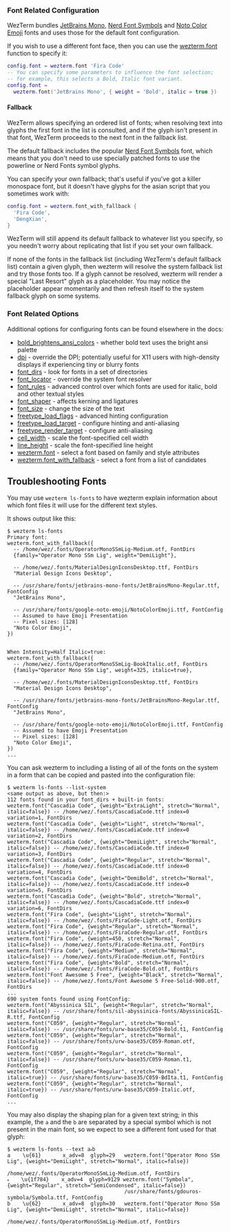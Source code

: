 ### Font Related Configuration

WezTerm bundles [JetBrains Mono](https://www.jetbrains.com/lp/mono/),
[Nerd Font Symbols](https://nerdfonts.com) and
[Noto Color Emoji](https://www.google.com/get/noto/help/emoji/) fonts
and uses those for the default font configuration.

If you wish to use a different font face, then you can use
the [wezterm.font](lua/wezterm/font.md) function to specify it:

```lua
config.font = wezterm.font 'Fira Code'
-- You can specify some parameters to influence the font selection;
-- for example, this selects a Bold, Italic font variant.
config.font =
  wezterm.font('JetBrains Mono', { weight = 'Bold', italic = true })
```

#### Fallback

WezTerm allows specifying an ordered list of fonts; when resolving
text into glyphs the first font in the list is consulted, and if the
glyph isn't present in that font, WezTerm proceeds to the next font
in the fallback list.

The default fallback includes the popular [Nerd Font
Symbols](https://nerdfonts.com) font, which means that you don't need to use
specially patched fonts to use the powerline or Nerd Fonts symbol glyphs.

You can specify your own fallback; that's useful if you've got a killer
monospace font, but it doesn't have glyphs for the asian script that you
sometimes work with:

```lua
config.font = wezterm.font_with_fallback {
  'Fira Code',
  'DengXian',
}
```

WezTerm will still append its default fallback to whatever list you specify,
so you needn't worry about replicating that list if you set your own fallback.

If none of the fonts in the fallback list (including WezTerm's default fallback
list) contain a given glyph, then wezterm will resolve the system fallback list
and try those fonts too.  If a glyph cannot be resolved, wezterm will render a
special "Last Resort" glyph as a placeholder.  You may notice the placeholder
appear momentarily and then refresh itself to the system fallback glyph on some
systems.

### Font Related Options

Additional options for configuring fonts can be found elsewhere in the docs:

* [bold_brightens_ansi_colors](lua/config/bold_brightens_ansi_colors.md) - whether bold text uses the bright ansi palette
* [dpi](lua/config/dpi.md) - override the DPI; potentially useful for X11 users with high-density displays if experiencing tiny or blurry fonts
* [font_dirs](lua/config/font_dirs.md) - look for fonts in a set of directories
* [font_locator](lua/config/font_locator.md) - override the system font resolver
* [font_rules](lua/config/font_rules.md) - advanced control over which fonts are used for italic, bold and other textual styles
* [font_shaper](lua/config/font_shaper.md) - affects kerning and ligatures
* [font_size](lua/config/font_size.md) - change the size of the text
* [freetype_load_flags](lua/config/freetype_load_flags.md) - advanced hinting configuration
* [freetype_load_target](lua/config/freetype_load_target.md) - configure hinting and anti-aliasing
* [freetype_render_target](lua/config/freetype_render_target.md) - configure anti-aliasing
* [cell_width](lua/config/cell_width.md) - scale the font-specified cell width
* [line_height](lua/config/line_height.md) - scale the font-specified line height
* [wezterm.font](lua/wezterm/font.md) - select a font based on family and style attributes
* [wezterm.font_with_fallback](lua/wezterm/font_with_fallback.md) - select a font from a list of candidates

## Troubleshooting Fonts

You may use `wezterm ls-fonts` to have wezterm explain information about which font files it will use for the different text styles.

It shows output like this:

```console
$ wezterm ls-fonts
Primary font:
wezterm.font_with_fallback({
  -- /home/wez/.fonts/OperatorMonoSSmLig-Medium.otf, FontDirs
  {family="Operator Mono SSm Lig", weight="DemiLight"},

  -- /home/wez/.fonts/MaterialDesignIconsDesktop.ttf, FontDirs
  "Material Design Icons Desktop",

  -- /usr/share/fonts/jetbrains-mono-fonts/JetBrainsMono-Regular.ttf, FontConfig
  "JetBrains Mono",

  -- /usr/share/fonts/google-noto-emoji/NotoColorEmoji.ttf, FontConfig
  -- Assumed to have Emoji Presentation
  -- Pixel sizes: [128]
  "Noto Color Emoji",
})


When Intensity=Half Italic=true:
wezterm.font_with_fallback({
  -- /home/wez/.fonts/OperatorMonoSSmLig-BookItalic.otf, FontDirs
  {family="Operator Mono SSm Lig", weight=325, italic=true},

  -- /home/wez/.fonts/MaterialDesignIconsDesktop.ttf, FontDirs
  "Material Design Icons Desktop",

  -- /usr/share/fonts/jetbrains-mono-fonts/JetBrainsMono-Regular.ttf, FontConfig
  "JetBrains Mono",

  -- /usr/share/fonts/google-noto-emoji/NotoColorEmoji.ttf, FontConfig
  -- Assumed to have Emoji Presentation
  -- Pixel sizes: [128]
  "Noto Color Emoji",
})
...
```

You can ask wezterm to including a listing of all of the fonts on the system in a form that can be copied and pasted into the configuration file:

```console
$ wezterm ls-fonts --list-system
<same output as above, but then:>
112 fonts found in your font_dirs + built-in fonts:
wezterm.font("Cascadia Code", {weight="ExtraLight", stretch="Normal", italic=false}) -- /home/wez/.fonts/CascadiaCode.ttf index=0 variation=1, FontDirs
wezterm.font("Cascadia Code", {weight="Light", stretch="Normal", italic=false}) -- /home/wez/.fonts/CascadiaCode.ttf index=0 variation=2, FontDirs
wezterm.font("Cascadia Code", {weight="DemiLight", stretch="Normal", italic=false}) -- /home/wez/.fonts/CascadiaCode.ttf index=0 variation=3, FontDirs
wezterm.font("Cascadia Code", {weight="Regular", stretch="Normal", italic=false}) -- /home/wez/.fonts/CascadiaCode.ttf index=0 variation=4, FontDirs
wezterm.font("Cascadia Code", {weight="DemiBold", stretch="Normal", italic=false}) -- /home/wez/.fonts/CascadiaCode.ttf index=0 variation=5, FontDirs
wezterm.font("Cascadia Code", {weight="Bold", stretch="Normal", italic=false}) -- /home/wez/.fonts/CascadiaCode.ttf index=0 variation=6, FontDirs
wezterm.font("Fira Code", {weight="Light", stretch="Normal", italic=false}) -- /home/wez/.fonts/FiraCode-Light.otf, FontDirs
wezterm.font("Fira Code", {weight="Regular", stretch="Normal", italic=false}) -- /home/wez/.fonts/FiraCode-Regular.otf, FontDirs
wezterm.font("Fira Code", {weight=450, stretch="Normal", italic=false}) -- /home/wez/.fonts/FiraCode-Retina.otf, FontDirs
wezterm.font("Fira Code", {weight="Medium", stretch="Normal", italic=false}) -- /home/wez/.fonts/FiraCode-Medium.otf, FontDirs
wezterm.font("Fira Code", {weight="Bold", stretch="Normal", italic=false}) -- /home/wez/.fonts/FiraCode-Bold.otf, FontDirs
wezterm.font("Font Awesome 5 Free", {weight="Black", stretch="Normal", italic=false}) -- /home/wez/.fonts/Font Awesome 5 Free-Solid-900.otf, FontDirs
...
690 system fonts found using FontConfig:
wezterm.font("Abyssinica SIL", {weight="Regular", stretch="Normal", italic=false}) -- /usr/share/fonts/sil-abyssinica-fonts/AbyssinicaSIL-R.ttf, FontConfig
wezterm.font("C059", {weight="Regular", stretch="Normal", italic=false}) -- /usr/share/fonts/urw-base35/C059-Bold.t1, FontConfig
wezterm.font("C059", {weight="Regular", stretch="Normal", italic=false}) -- /usr/share/fonts/urw-base35/C059-Roman.otf, FontConfig
wezterm.font("C059", {weight="Regular", stretch="Normal", italic=false}) -- /usr/share/fonts/urw-base35/C059-Roman.t1, FontConfig
wezterm.font("C059", {weight="Regular", stretch="Normal", italic=true}) -- /usr/share/fonts/urw-base35/C059-BdIta.t1, FontConfig
wezterm.font("C059", {weight="Regular", stretch="Normal", italic=true}) -- /usr/share/fonts/urw-base35/C059-Italic.otf, FontConfig
...
```

You may also display the shaping plan for a given text string; in this example,
the `a` and the `b` are separated by a special symbol which is not present in
the main font, so we expect to see a different font used for that glyph:

```console
$ wezterm ls-fonts --text a🞄b
a    \u{61}       x_adv=8  glyph=29   wezterm.font("Operator Mono SSm Lig", {weight="DemiLight", stretch="Normal", italic=false})
                                      /home/wez/.fonts/OperatorMonoSSmLig-Medium.otf, FontDirs
🞄    \u{1f784}    x_adv=4  glyph=9129 wezterm.font("Symbola", {weight="Regular", stretch="SemiCondensed", italic=false})
                                      /usr/share/fonts/gdouros-symbola/Symbola.ttf, FontConfig
b    \u{62}       x_adv=8  glyph=30   wezterm.font("Operator Mono SSm Lig", {weight="DemiLight", stretch="Normal", italic=false})
                                      /home/wez/.fonts/OperatorMonoSSmLig-Medium.otf, FontDirs
```
